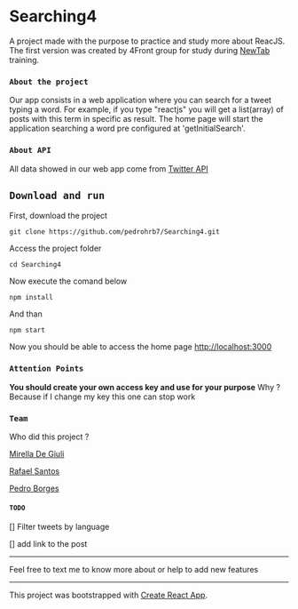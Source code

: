 # Searching4

A project made with the purpose to practice and study more about ReacJS. The first version was created by 4Front group for study during [NewTab](https://newtab.academy/) training.

### `About the project`

Our app consists in a web application where you can search for a tweet typing a word. For example, if you type "reactjs" you will get a list(array) of posts with this term in specific as result.
The home page will start the application searching a word pre configured at 'getInitialSearch'.
### `About API`

All data showed in our web app come from [Twitter API](https://developer.twitter.com/en/docs)

## `Download and run`

First, download the project

```
git clone https://github.com/pedrohrb7/Searching4.git
```
Access the project folder

```
cd Searching4
```

Now execute the comand below
```
npm install
```
And than 
``` 
npm start
```
Now you should be able to access the home page [http://localhost:3000]()
### `Attention Points`

**You should create your own access key and use for your purpose**
Why ? Because if I change my key this one can stop work

### `Team`
Who did this project ?

[Mirella De Giuli](https://github.com/mirelagiuli)

[Rafael Santos](https://github.com/rafael-rodrigues-santos)

[Pedro Borges](https://github.com/pedrohrb7/)

#### `TODO`

[] Filter tweets by language

[] add link to the post

---
Feel free to text me to know more about or help to add new features

---
This project was bootstrapped with [Create React App](https://github.com/facebook/create-react-app).
